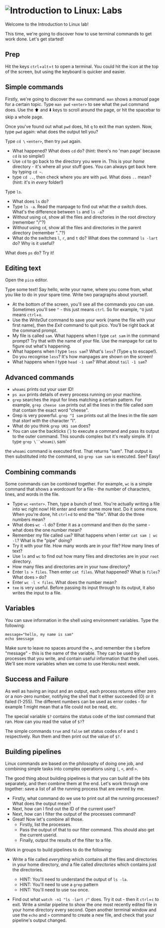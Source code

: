 # ![Introduction to Linux: Labs](../blob/master/assets/img/logo-128.png?raw=true)

Welcome to the Introduction to Linux lab!

This time, we're going to discover how to use terminal commands to get work done. Let's get started!

## Prep
Hit the keys `ctrl`+`alt`+`t` to open a terminal. You could hit the icon at the top of the screen, but using the keyboard is quicker and easier.

## Simple commands
Firstly, we're going to discover the `man` command. `man` shows a _manual_ page for a certain topic. Type `man pwd` `<enter>` to see what the `pwd` command does. Use the ⬆️  and ⬇️  keys to scroll around the page, or hit the spacebar to skip a whole page.

Once you've found out what `pwd` does, hit `q` to exit the man system. Now, type `pwd` again: what does the output tell you?

Type `cd \` `<enter>`, then try `pwd` again.
* What happened? What does `cd` do? (hint: there's no 'man page' because `cd` is so simple!)
* Use `cd` to go back to the directory you were in. This is your _home_ directory - it's where all your stuff goes. You can always get back here by typing `cd ~`.
* type `cd ..`, then check where you are with `pwd`. What does `..` mean? (hint: it's in *every* folder!)

Type `ls`.
* What does `ls` do?
* Type `ls -a`. Read the manpage to find out what the _a_ switch does. What's the difference between `ls` and `ls -a`?
* _Without_ using `cd`, show all the files and directories in the root directory (remember "/"?)
* _Without_ using `cd`, show all the files and directories in the parent directory (remember ".."?)
* What do the switches `l`, `r`, and `t` do? What does the command `ls -lart` do? Why is it useful?

What does `ps` do? Try it!

## Editing text
Open the `pico` editor.

Type some text! Say hello, write your name, where you come from, what you like to do in your spare time. Write two paragraphs about yourself.
* At the bottom of the screen, you'll see all the commands you can use. Sometimes you'll see `^` - this just means `ctrl`. So for example, `^O` just means `ctrl`+`o`.
* Use the _WriteOut_ command to save your work (name the file with your first name), then the _Exit_ command to quit pico. You'll be right back at the command prompt.
* My file is called `sam`. What happens when I type `cat sam` in the command prompt? Try that with the name of your file. Use the manpage for cat to figure out what's happening.
* What happens when I type `less sam`? What's `less`? (Type `q` to escape!). Do you recognise `less`? It's how manpages are shown on the screen!
* What happens when I type `head -1 sam`? What about `tail -1 sam`?

## Advanced commands
* `whoami` prints out your user ID!
* `ps aux` prints details of every process running on your machine.
* `grep` searches the input for lines matching a certain pattern. For example, `grep cheese sam` prints out all the lines in the file called _sam_ that contain the exact word "cheese".
* Grep is very powerful. `grep ^I sam` prints out all the lines in the file _sam_ that _start with_ the character "I".
* What do you think `grep UK$ sam` does?
* You can use the backticks (\`) to execute a command and pass its output to the outer command. This sounds complex but it's really simple. If I type `grep \``whoami\` sam`

the `whoami` command is executed first. That returns "sam". That output is then substituted into the command, so `grep sam sam` is executed. See? Easy!

## Combining commands
Some commands can be combined together. For example, `wc` is a simple command that shows a wordcount for a file - the number of characters, lines, and words in the file.
* Type `wc` `<enter>`. Then, type a bunch of text. You're actually writing a file into wc right now! Hit enter and enter some more text. Do it some more. When you're done, hit `ctrl`+`d` to end the "file". What do the three numbers mean?
* What does `wc -l` do? Enter it as a command and then do the same - what does the one number mean?
* Remember my file called `sam`? What happens when I enter `cat sam | wc -l`? What is the "pipe" doing?
* Try it with your file. How many words are in your file? How many lines of text?
* Use `ls` and `wc` to find out how many files and directories are in your `root` directory.
* How many files and directories are in your `home` directory?
* Enter `ls > files`. Then enter `cat files`. What happened? What is `files`? What does `>` do?
* Enter `wc -l < files`. What does the number mean?
* `tee` is very useful. Before passing its input through to its output, it also writes the input to a file. 

## Variables
You can save information in the shell using environment variables. Type the following:

    message="hello, my name is sam"
    echo $message

Make sure to leave no spaces around the `=`, and remember the `$` before "message" - this is the name of the variable. They can be used by processes that you write, and contain useful information that the shell uses. We'll see more variables when we come to use Heroku next week.

## Success and Failure
As well as having an input and an output, each process returns either zero or a non-zero number, notifying the shell that it either succeeded (0) or it failed (1-255). The different numbers can be used as error codes - for example 1 might mean that a file could not be read, etc.

The special variable `$?` contains the status code of the _last_ command that ran. How can you read the value of `$?`?

The simple commands `true` and `false` set status codes of `0` and `1` respectively. Run them and then print out the value of `$?`.



## Building pipelines
Linux commands are based on the philosophy of doing one job, and combining simple tasks into complex operations using `|`, `<`, and `>`.

The good thing about building pipelines is that you can build all the bits separately, and then combine them at the end. Let's work through one together: save a list of all the running process that are owned by me.
* Firstly, what command do we use to print out all the running processes? What does the output mean?
* Next, how can I find out the ID of the current user?
* Next, how can I filter the output of the processes command?
* Great! Now let's combine all those.
  * Firstly, list the processes.
  * Pass the output of that to our filter command. This should also get the current userid.
  * Finally, output the results of the filter to a file. 

Work in groups to build pipelines to do the following:
* Write a file called _everything_ which contains all the files and directories in your home directory, *and* a file called _directories_ which contains just the directories.
  * HINT: You'll need to understand the output of `ls -la`.
  * HINT: You'll need to use a `grep` pattern
  * HINT: You'll need to use `tee` once.

* Find out what `watch -n1 "ls -lart /"` does. Try it out - then it `ctrl`+`c` to exit. Write a similar pipeline to show the _one_ most recently edited file in your home directory every second. Open another terminal window and use the `echo` and `>` command to create a new file, and check that your pipeline's output changed.

